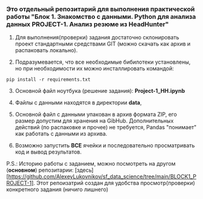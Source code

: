  ### Это отдельный репозитарий для выполнения практической работы "Блок 1. Знакомство с данными. Python для анализа данных  PROJECT-1. Анализ резюме из HeadHunter"


1) Для выполнения(проверки) задания достаточно склонировать проект стандартными средствами GIT (можно скачать как архив и распаковать локально).

2) Подразумевается, что все необходимые бибилотеки установлены, но при необходимости их можно инсталлировать командой:

<code>pip install -r requirements.txt</code>

3) Основной файл ноутбука (решение задания): **Project-1_HH.ipynb**

4) Файлы с данными находятся в директории **data**,

5) Основной файл с данными упакован в архив формата ZIP, его размер допустим для хранения на GibHub. Дополнительных действий (по распаковке и прочее) не требуется, Pandas "понимает" как работать с данными из архива.

6) Возможно запустить **ВСЕ** ячейки и последовательно просматривать код и вывод результатов.

P.S.: Историю работы с заданием, можно посмотреть на другом (**основном**) репозитарии: [здесь][https://github.com/AlexeyLukovnikov/sf_data_science/tree/main/BLOCK1_PROJECT-1]. Этот репоизатрий создан для удобства просмотр(проверки) конкретного задания (ничиго лишнего)